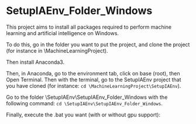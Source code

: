 # SetupIAEnv_Folder_Windows

This project aims to install all packages required to perform machine learning and artificial intelligence on Windows.

To do this, go in the folder you want to put the project, and clone the project (for instance in \MachineLearningProject).

Then install Anaconda3.

Then, in Anaconda, go to the environment tab, click on base (root), then Open Terminal.
Then with the terminal, go to the SetupIAEnv project that you have cloned (for instance: `cd \MachineLearningProject\SetupIAEnv`).

Go to the folder \SetupIAEnv\SetupIAEnv_Folder_Windows with the following command: `cd \SetupIAEnv\SetupIAEnv_Folder_Windows`.

Finally, execute the .bat you want (with or without gpu support): 


